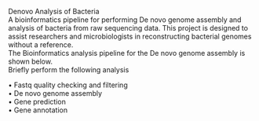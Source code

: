 Denovo Analysis of Bacteria    
A bioinformatics pipeline for performing De novo genome assembly and analysis of bacteria from raw sequencing data. This project is designed to assist researchers and microbiologists in reconstructing bacterial genomes without a reference.  
The Bioinformatics analysis pipeline for the De novo genome assembly is shown below.  
Briefly perform the following analysis    

  •  	Fastq quality checking and filtering  
  •	  De novo genome assembly  
  •  	Gene prediction  
  •	  Gene annotation   




